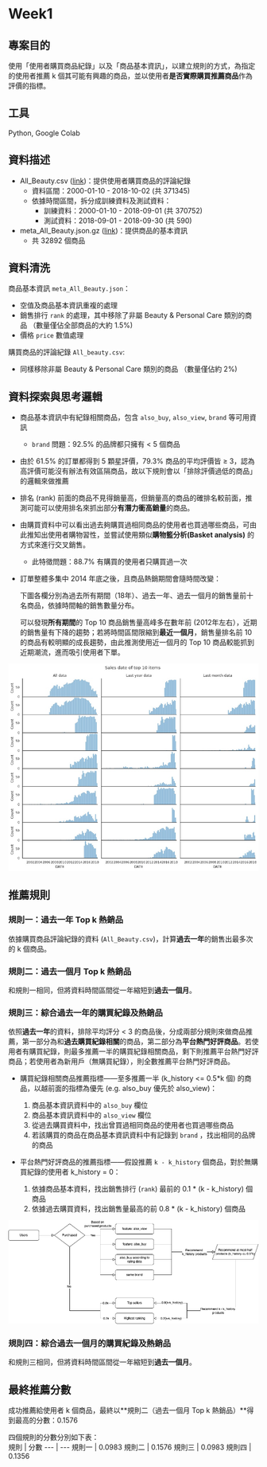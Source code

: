 
# Week1
## 專案目的

使用「使用者購買商品紀錄」以及「商品基本資訊」，以建立規則的方式，為指定的使用者推薦 k 個其可能有興趣的商品，並以使用者**是否實際購買推薦商品**作為評價的指標。

## 工具

Python, Google Colab

## 資料描述

- All_Beauty.csv ([link](http://deepyeti.ucsd.edu/jianmo/amazon/categoryFilesSmall/All_Beauty.csv))：提供使用者購買商品的評論紀錄
    - 資料區間：2000-01-10 - 2018-10-02 (共 371345)
    - 依據時間區間，拆分成訓練資料及測試資料：
        - 訓練資料：2000-01-10 - 2018-09-01 (共 370752)
        - 測試資料：2018-09-01 - 2018-09-30 (共 590)
- meta_All_Beauty.json.gz ([link](http://deepyeti.ucsd.edu/jianmo/amazon/metaFiles2/meta_All_Beauty.json.gz))：提供商品的基本資訊
    - 共 32892 個商品

## 資料清洗

商品基本資訊 `meta_All_Beauty.json`：

- 空值及商品基本資訊重複的處理
- 銷售排行 `rank` 的處理，其中移除了非屬 Beauty & Personal Care 類別的商品 （數量僅佔全部商品的大約 1.5%)
- 價格 `price` 數值處理

購買商品的評論紀錄 `All_beauty.csv`:

- 同樣移除非屬 Beauty & Personal Care 類別的商品 （數量僅佔約 2%)

## 資料探索與思考邏輯

- 商品基本資訊中有紀錄相關商品，包含 `also_buy`, `also_view`, `brand` 等可用資訊
    - `brand` 問題：92.5% 的品牌都只擁有 < 5 個商品
- 由於 61.5% 的訂單都得到 5 顆星評價，79.3% 商品的平均評價皆 ≥ 3，認為高評價可能沒有辦法有效區隔商品，故以下規則會以「排除評價過低的商品」的邏輯來做推薦
- 排名 (rank) 前面的商品不見得銷量高，但銷量高的商品的確排名較前面，推測可能可以使用排名來抓出部分**有潛力衝高銷量**的商品。
- 由購買資料中可以看出過去夠購買過相同商品的使用者也買過哪些商品，可由此推知出使用者購物習性，並嘗試使用類似**購物籃分析(Basket analysis)** 的方式來進行交叉銷售。
    - 此特徵問題：88.7% 有購買的使用者只購買過一次
- 訂單整體多集中 2014 年底之後，且商品熱銷期間會隨時間改變：
    
    下圖各欄分別為過去所有期間（18年）、過去一年、過去一個月的銷售量前十名商品，依據時間軸的銷售數量分布。
    
    可以發現**所有期間**的 Top 10 商品銷售量高峰多在數年前 (2012年左右），近期的銷售量有下降的趨勢；若將時間區間限縮到**最近一個月**，銷售量排名前 10 的商品有較明顯的成長趨勢，由此推測使用近一個月的 Top 10 商品較能抓到近期潮流，進而吸引使用者下單。
    
![top10_product](img/top10_products.png)

## 推薦規則

### 規則一：過去一年 Top k 熱銷品

依據購買商品評論紀錄的資料 (`All_Beauty.csv`)，計算**過去一年**的銷售出最多次的 k 個商品。

### 規則二：過去一個月 Top k 熱銷品

和規則一相同，但將資料時間區間從一年縮短到**過去一個月**。

### 規則三：綜合過去一年的購買紀錄及熱銷品

依照**過去一年**的資料，排除平均評分 < 3 的商品後，分成兩部分規則來做商品推薦，第一部分為和**過去購買紀錄相關**的商品，第二部分為**平台熱門好評商品**。若使用者有購買紀錄，則最多推薦一半的購買紀錄相關商品，剩下則推薦平台熱門好評商品；若使用者為新用戶（無購買紀錄），則全數推薦平台熱門好評商品。

- 購買紀錄相關商品推薦指標——至多推薦一半 (k_history <= 0.5*k 個) 的商品，以越前面的指標為優先 (e.g. also_buy 優先於 also_view)： 
    1. 商品基本資訊資料中的 `also_buy` 欄位  
    2. 商品基本資訊資料中的 `also_view` 欄位  
    3. 從過去購買資料中，找出曾買過相同商品的使用者也買過哪些商品 
    4. 若該購買的商品在商品基本資訊資料中有記錄到 `brand` ，找出相同的品牌的商品  
    
- 平台熱門好評商品的推薦指標——假設推薦 `k - k_history` 個商品，對於無購買紀錄的使用者 k_history = 0：  
    1. 依據商品基本資料，找出銷售排行 (`rank`) 最前的 0.1 * (k - k_history) 個商品     
    2. 依據過去購買資料，找出銷售量最高的前 0.8 * (k - k_history) 個商品  
    
![rule3](img/rule3.png)

### 規則四：綜合過去一個月的購買紀錄及熱銷品  

和規則三相同，但將資料時間區間從一年縮短到**過去一個月**。

## 最終推薦分數

成功推薦給使用者 k 個商品，最終以**規則二（過去一個月 Top k 熱銷品）**得到最高的分數：0.1576  

四個規則的分數分別如下表：  
規則 | 分數
--- | ---
規則一 | 0.0983
規則二 | 0.1576
規則三 | 0.0983
規則四 | 0.1356
